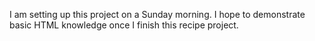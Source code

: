 I am setting up this project on a Sunday morning.
I hope to demonstrate basic HTML knowledge once I finish this recipe project.
